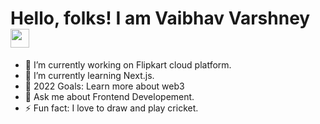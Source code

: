 # Hello, folks! I am Vaibhav Varshney<img src="https://raw.githubusercontent.com/MartinHeinz/MartinHeinz/master/wave.gif" width="30px">

- 🔭 I’m currently working on Flipkart cloud platform.
- 🌱 I’m currently learning Next.js.
- 🥅 2022 Goals: Learn more about web3
- 💬 Ask me about Frontend Developement.
- ⚡ Fun fact: I love to draw and play cricket.


